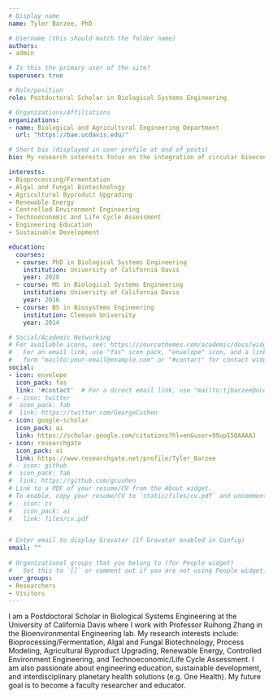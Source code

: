 ```yaml
---
# Display name
name: Tyler Barzee, PhD

# Username (this should match the folder name)
authors:
- admin

# Is this the primary user of the site?
superuser: true

# Role/position
role: Postdoctoral Scholar in Biological Systems Engineering

# Organizations/Affiliations
organizations:
- name: Biological and Agricultural Engineering Department
  url: "https://bae.ucdavis.edu/"

# Short bio (displayed in user profile at end of posts)
bio: My research interests focus on the integration of circular bioeconomy concepts in renewable energy and agriculture

interests:
- Bioprocessing/Fermentation
- Algal and Fungal Biotechnology
- Agricultural Byproduct Upgrading
- Renewable Energy
- Controlled Environment Engineering
- Technoeconomic and Life Cycle Assessment
- Engineering Education
- Sustainable Development

education:
  courses:
  - course: PhD in Biological Systems Engineering
    institution: University of California Davis
    year: 2020
  - course: MS in Biological Systems Engineering
    institution: University of California Davis
    year: 2016
  - course: BS in Biosystems Engineering
    institution: Clemson University
    year: 2014

# Social/Academic Networking
# For available icons, see: https://sourcethemes.com/academic/docs/widgets/#icons
#   For an email link, use "fas" icon pack, "envelope" icon, and a link in the
#   form "mailto:your-email@example.com" or "#contact" for contact widget.
social:
- icon: envelope
  icon_pack: fas
  link: '#contact'  # For a direct email link, use "mailto:tjbarzee@ucdavis.edu".
# - icon: twitter
#  icon_pack: fab
#  link: https://twitter.com/GeorgeCushen
- icon: google-scholar
  icon_pack: ai
  link: https://scholar.google.com/citations?hl=en&user=99upI5QAAAAJ
- icon: researchgate
  icon_pack: ai
  link: https://www.researchgate.net/profile/Tyler_Barzee
# - icon: github
#  icon_pack: fab
#  link: https://github.com/gcushen
# Link to a PDF of your resume/CV from the About widget.
# To enable, copy your resume/CV to `static/files/cv.pdf` and uncomment the lines below.  
# - icon: cv
#   icon_pack: ai
#   link: files/cv.pdf


# Enter email to display Gravatar (if Gravatar enabled in Config)
email: ""
  
# Organizational groups that you belong to (for People widget)
#   Set this to `[]` or comment out if you are not using People widget.  
user_groups:
- Researchers
- Visitors
---
```


I am a Postdoctoral Scholar in Biological Systems Engineering at the University of California Davis where I work with Professor Ruihong Zhang in the Bioenvironmental Engineering lab. My research interests include: Bioprocessing/Fermentation, Algal and Fungal Biotechnology, Process Modeling, Agricultural Byproduct Upgrading, Renewable Energy, Controlled Environment Engineering, and Technoeconomic/Life Cycle Assessment. I am also passionate about engineering education, sustainable development, and interdisciplinary planetary health solutions (e.g. One Health). My future goal is to become a faculty researcher and educator.


